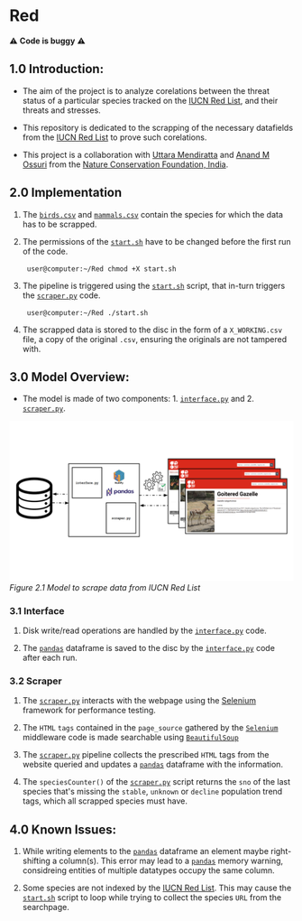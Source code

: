 # Red

:warning: **Code is buggy** :warning:

## 1.0 Introduction:

+ The aim of the project is to analyze corelations between the threat status of a particular species tracked on the [IUCN Red List](https://www.iucnredlist.org/ "IUCN Red List"), and their threats and stresses.

+ This repository is dedicated to the scrapping of the necessary datafields from the [IUCN Red List](https://www.iucnredlist.org/ "IUCN Red List") to prove such corelations.

+ This project is a collaboration with [Uttara Mendiratta](https://www.researchgate.net/profile/Uttara_Mendiratta "Uttara") and [Anand M Ossuri](https://www.ncf-india.org/author/675623/anand-osuri-2 "Anand") from the [Nature Conservation Foundation, India](http://ncf-india.org/ "NCF-India").

## 2.0 Implementation

1. The [```birds.csv```](https://github.com/SarthakJShetty/Red/tree/master/data/birds.csv) and [```mammals.csv```](https://github.com/SarthakJShetty/Red/tree/master/data/mammals.csv) contain the species for which the data has to be scrapped.

2. The permissions of the [```start.sh```](https://github.com/SarthakJShetty/Red/blob/master/start.sh) have to be changed before the first run of the code.

        user@computer:~/Red chmod +X start.sh

3. The pipeline is triggered using the [```start.sh```](https://github.com/SarthakJShetty/Red/blob/master/start.sh) script, that in-turn triggers the [```scraper.py```](https://github.com/SarthakJShetty/Red/tree/master/scraper.py) code.

        user@computer:~/Red ./start.sh

4. The scrapped data is stored to the disc in the form of a ```X_WORKING.csv``` file, a copy of the original ```.csv```, ensuring the originals are not tampered with.

## 3.0 Model Overview:

+ The model is made of two components: 1. [```interface.py```](https://github.com/SarthakJShetty/Red/tree/master/interface.py) and 2. [```scraper.py```](https://github.com/SarthakJShetty/Red/tree/master/scraper.py).

![alt text](assets/RedPipeline.png "Scrapping Pipeline")
<i>Figure 2.1 Model to scrape data from IUCN Red List</i>

### 3.1 Interface

1. Disk write/read operations are handled by the [```interface.py```](https://github.com/SarthakJShetty/Red/tree/master/interface.py) code.

2. The [```pandas```](https://pandas.pydata.org/) dataframe is saved to the disc by the [```interface.py```](https://github.com/SarthakJShetty/Red/tree/master/interface.py) code after each run.

### 3.2 Scraper

1. The [```scraper.py```](https://github.com/SarthakJShetty/Red/tree/master/scraper.py) interacts with the webpage using the [Selenium](https://www.selenium.dev/) framework for performance testing. 

2. The ```HTML``` ```tags``` contained in the ```page_source``` gathered by the [```Selenium```](https://www.selenium.dev/) middleware code is made searchable using [```BeautifulSoup```](https://www.crummy.com/software/BeautifulSoup/)

3. The [```scraper.py```](https://github.com/SarthakJShetty/Red/tree/master/scraper.py) pipeline collects the prescribed ```HTML``` tags from the website queried and updates a [```pandas```](https://pandas.pydata.org/) dataframe with the information.

4. The ```speciesCounter()``` of the [```scraper.py```](https://github.com/SarthakJShetty/Red/tree/master/scraper.py) script returns the ```sno``` of the last species that's missing the ```stable```, ```unknown``` or ```decline``` population trend tags, which all scrapped species must have.

## 4.0 Known Issues:

1. While writing elements to the [```pandas```](https://pandas.pydata.org/) dataframe an element maybe right-shifting a column(s). This error may lead to a [```pandas```](https://pandas.pydata.org/) memory warning, considreing entities of multiple datatypes occupy the same column.

2. Some species are not indexed by the [IUCN Red List](https://www.iucnredlist.org/ "IUCN Red List"). This may cause the [```start.sh```](https://github.com/SarthakJShetty/Red/blob/master/start.sh) script to loop while trying to collect the species ```URL``` from the searchpage.